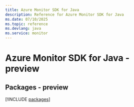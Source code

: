 ```yaml
---
title: Azure Monitor SDK for Java
description: Reference for Azure Monitor SDK for Java
ms.date: 07/10/2025
ms.topic: reference
ms.devlang: java
ms.service: monitor
---
```

# Azure Monitor SDK for Java - preview
## Packages - preview
[!INCLUDE [packages](monitor-index.md)]